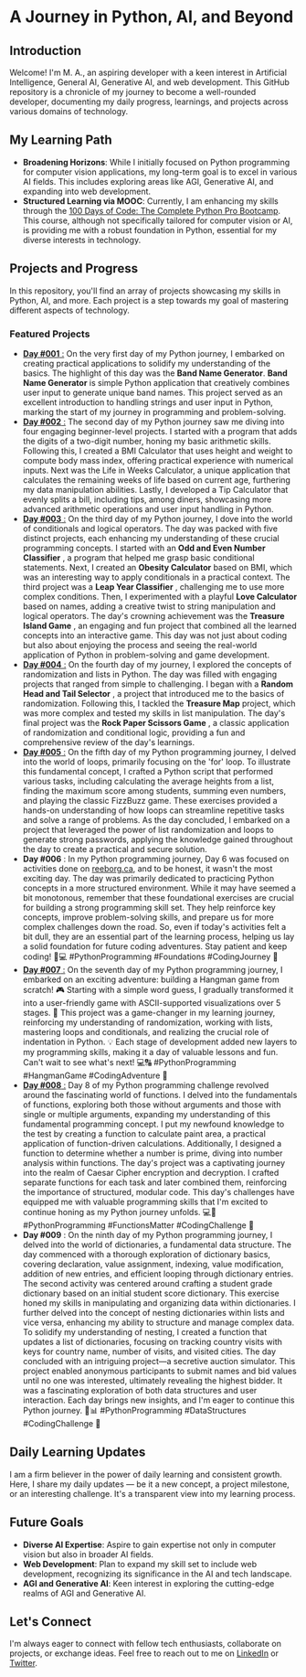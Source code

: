 # A Journey in Python, AI, and Beyond

## Introduction

Welcome! I'm M. A., an aspiring developer with a keen interest in Artificial Intelligence, General AI, Generative AI, and web development. This GitHub repository is a chronicle of my journey to become a well-rounded developer, documenting my daily progress, learnings, and projects across various domains of technology.

## My Learning Path

- **Broadening Horizons**: While I initially focused on Python programming for computer vision applications, my long-term goal is to excel in various AI fields. This includes exploring areas like AGI, Generative AI, and expanding into web development.
- **Structured Learning via MOOC**: Currently, I am enhancing my skills through the [100 Days of Code: The Complete Python Pro Bootcamp](https://www.udemy.com/course/100-days-of-code/). This course, although not specifically tailored for computer vision or AI, is providing me with a robust foundation in Python, essential for my diverse interests in technology.

## Projects and Progress

In this repository, you'll find an array of projects showcasing my skills in Python, AI, and more. Each project is a step towards my goal of mastering different aspects of technology.

### Featured Projects

- [**Day #001** :](Projects/Day_001/) On the very first day of my Python journey, I embarked on creating practical applications to solidify my understanding of the basics. The highlight of this day was the **Band Name Generator**. **Band Name Generator** is simple Python application that creatively combines user input to generate unique band names. This project served as an excellent introduction to handling strings and user input in Python, marking the start of my journey in programming and problem-solving.
- [**Day #002** :](Projects/Day_002/) The second day of my Python journey saw me diving into four engaging beginner-level projects. I started with a program that adds the digits of a two-digit number, honing my basic arithmetic skills. Following this, I created a BMI Calculator that uses height and weight to compute body mass index, offering practical experience with numerical inputs. Next was the Life in Weeks Calculator, a unique application that calculates the remaining weeks of life based on current age, furthering my data manipulation abilities. Lastly, I developed a Tip Calculator that evenly splits a bill, including tips, among diners, showcasing more advanced arithmetic operations and user input handling in Python.
- [**Day #003** :](Projects/Day_003/) On the third day of my Python journey, I dove into the world of conditionals and logical operators. The day was packed with five distinct projects, each enhancing my understanding of these crucial programming concepts. I started with an  **Odd and Even Number Classifier** , a program that helped me grasp basic conditional statements. Next, I created an **Obesity Calculator** based on BMI, which was an interesting way to apply conditionals in a practical context. The third project was a  **Leap Year Classifier** , challenging me to use more complex conditions. Then, I experimented with a playful **Love Calculator** based on names, adding a creative twist to string manipulation and logical operators. The day's crowning achievement was the  **Treasure Island Game** , an engaging and fun project that combined all the learned concepts into an interactive game. This day was not just about coding but also about enjoying the process and seeing the real-world application of Python in problem-solving and game development.
- [**Day #004** :](Projects/Day_004/) On the fourth day of my journey, I explored the concepts of randomization and lists in Python. The day was filled with engaging projects that ranged from simple to challenging. I began with a  **Random Head and Tail Selector** , a project that introduced me to the basics of randomization. Following this, I tackled the **Treasure Map** project, which was more complex and tested my skills in list manipulation. The day's final project was the  **Rock Paper Scissors Game** , a classic application of randomization and conditional logic, providing a fun and comprehensive review of the day's learnings.
- [**Day #005** :](Projects/Day_005/) On the fifth day of my Python programming journey, I delved into the world of loops, primarily focusing on the 'for' loop. To illustrate this fundamental concept, I crafted a Python script that performed various tasks, including calculating the average heights from a list, finding the maximum score among students, summing even numbers, and playing the classic FizzBuzz game. These exercises provided a hands-on understanding of how loops can streamline repetitive tasks and solve a range of problems. As the day concluded, I embarked on a project that leveraged the power of list randomization and loops to generate strong passwords, applying the knowledge gained throughout the day to create a practical and secure solution.
- **Day #006** : In my Python programming journey, Day 6 was focused on activities done on [reeborg.ca](https://reeborg.ca/), and to be honest, it wasn't the most exciting day. The day was primarily dedicated to practicing Python concepts in a more structured environment. While it may have seemed a bit monotonous, remember that these foundational exercises are crucial for building a strong programming skill set. They help reinforce key concepts, improve problem-solving skills, and prepare us for more complex challenges down the road. So, even if today's activities felt a bit dull, they are an essential part of the learning process, helping us lay a solid foundation for future coding adventures. Stay patient and keep coding! 🐍💻 #PythonProgramming #Foundations #CodingJourney 🚀
- [**Day #007** :](Projects/Day_007/) On the seventh day of my Python programming journey, I embarked on an exciting adventure: building a Hangman game from scratch! 🎮 Starting with a simple word guess, I gradually transformed it into a user-friendly game with ASCII-supported visualizations over 5 stages. 🚀 This project was a game-changer in my learning journey, reinforcing my understanding of randomization, working with lists, mastering loops and conditionals, and realizing the crucial role of indentation in Python. 💡 Each stage of development added new layers to my programming skills, making it a day of valuable lessons and fun. Can't wait to see what's next! 💻🔠 #PythonProgramming #HangmanGame #CodingAdventure 🌟
- [**Day #008** :](Projects/Day_008/) Day 8 of my Python programming challenge revolved around the fascinating world of functions. I delved into the fundamentals of functions, exploring both those without arguments and those with single or multiple arguments, expanding my understanding of this fundamental programming concept. I put my newfound knowledge to the test by creating a function to calculate paint area, a practical application of function-driven calculations. Additionally, I designed a function to determine whether a number is prime, diving into number analysis within functions. The day's project was a captivating journey into the realm of Caesar Cipher encryption and decryption. I crafted separate functions for each task and later combined them, reinforcing the importance of structured, modular code. This day's challenges have equipped me with valuable programming skills that I'm excited to continue honing as my Python journey unfolds. 💻🔐 #PythonProgramming #FunctionsMatter #CodingChallenge 🚀
- **Day #009** : On the ninth day of my Python programming journey, I delved into the world of dictionaries, a fundamental data structure. The day commenced with a thorough exploration of dictionary basics, covering declaration, value assignment, indexing, value modification, addition of new entries, and efficient looping through dictionary entries. The second activity was centered around crafting a student grade dictionary based on an initial student score dictionary. This exercise honed my skills in manipulating and organizing data within dictionaries. I further delved into the concept of nesting dictionaries within lists and vice versa, enhancing my ability to structure and manage complex data. To solidify my understanding of nesting, I created a function that updates a list of dictionaries, focusing on tracking country visits with keys for country name, number of visits, and visited cities. The day concluded with an intriguing project—a secretive auction simulator. This project enabled anonymous participants to submit names and bid values until no one was interested, ultimately revealing the highest bidder. It was a fascinating exploration of both data structures and user interaction. Each day brings new insights, and I'm eager to continue this Python journey. 🐍📊 #PythonProgramming #DataStructures #CodingChallenge 🚀

## Daily Learning Updates

I am a firm believer in the power of daily learning and consistent growth. Here, I share my daily updates — be it a new concept, a project milestone, or an interesting challenge. It's a transparent view into my learning process.

## Future Goals

- **Diverse AI Expertise**: Aspire to gain expertise not only in computer vision but also in broader AI fields.
- **Web Development**: Plan to expand my skill set to include web development, recognizing its significance in the AI and tech landscape.
- **AGI and Generative AI**: Keen interest in exploring the cutting-edge realms of AGI and Generative AI.

## Let's Connect

I'm always eager to connect with fellow tech enthusiasts, collaborate on projects, or exchange ideas. Feel free to reach out to me on [LinkedIn](https://www.linkedin.com/in/mohliyet) or [Twitter](https://www.twitter.com/mohliyet).
